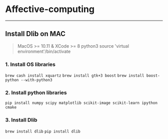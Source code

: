 # Affective-computing

- - -
## Install Dlib on MAC

> MacOS >= 10.11 & XCode >= 8
> python3
> source 'virtual environment'/bin/activate

### 1. Install OS libraries

`brew cash install xquartz`
`brew install gtk+3 boost`
`brew install boost-python --with-python3`


### 2. Install python libraries

`pip install numpy scipy matplotlib scikit-image scikit-learn ipython cmake`

### 3. Install Dlib 

`brew install dlib`
`pip install dlib`
